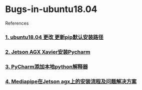 # Bugs-in-ubuntu18.04
References

### [1. ubuntu18.04 更改 更新pip默认安装路径](https://www.cxymm.net/article/Taylor_0522/119146415)
### [2. Jetson AGX Xavier安装Pycharm](https://blog.csdn.net/qq_40691868/article/details/115024285)
### [3. PyCharm添加本地python解释器](https://blog.csdn.net/tailonh/article/details/100102485)
### [4. Mediapipe在Jetson agx上的安装流程及问题解决方案](https://blog.csdn.net/neskyle/article/details/122556458)


